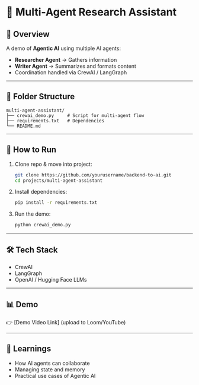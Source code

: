 # 🤖 Multi-Agent Research Assistant

## 📌 Overview
A demo of **Agentic AI** using multiple AI agents:
- **Researcher Agent** → Gathers information
- **Writer Agent** → Summarizes and formats content
- Coordination handled via CrewAI / LangGraph

---

## 📂 Folder Structure
```
multi-agent-assistant/
├── crewai_demo.py     # Script for multi-agent flow
├── requirements.txt   # Dependencies
└── README.md
```

---

## 🚀 How to Run
1. Clone repo & move into project:
   ```bash
   git clone https://github.com/yourusername/backend-to-ai.git
   cd projects/multi-agent-assistant
   ```
2. Install dependencies:
   ```bash
   pip install -r requirements.txt
   ```
3. Run the demo:
   ```bash
   python crewai_demo.py
   ```

---

## 🛠 Tech Stack
- CrewAI
- LangGraph
- OpenAI / Hugging Face LLMs

---

## 📊 Demo
👉 [Demo Video Link] (upload to Loom/YouTube)

---

## 🔑 Learnings
- How AI agents can collaborate
- Managing state and memory
- Practical use cases of Agentic AI
